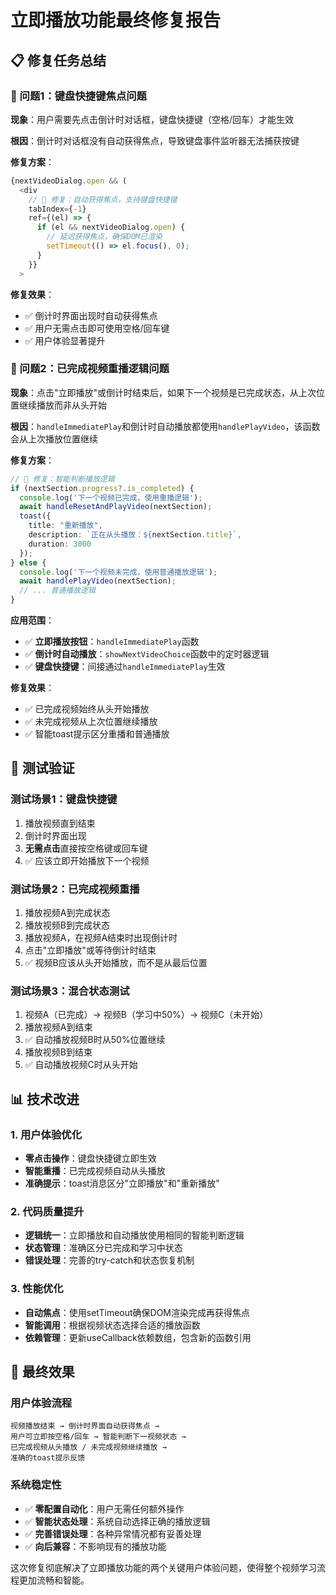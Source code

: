# 立即播放功能最终修复报告

## 📋 修复任务总结

### 🎯 问题1：键盘快捷键焦点问题
**现象**：用户需要先点击倒计时对话框，键盘快捷键（空格/回车）才能生效

**根因**：倒计时对话框没有自动获得焦点，导致键盘事件监听器无法捕获按键

**修复方案**：
```typescript
{nextVideoDialog.open && (
  <div 
    // 🔧 修复：自动获得焦点，支持键盘快捷键
    tabIndex={-1}
    ref={(el) => {
      if (el && nextVideoDialog.open) {
        // 延迟获得焦点，确保DOM已渲染
        setTimeout(() => el.focus(), 0);
      }
    }}
  >
```

**修复效果**：
- ✅ 倒计时界面出现时自动获得焦点
- ✅ 用户无需点击即可使用空格/回车键
- ✅ 用户体验显著提升

### 🎯 问题2：已完成视频重播逻辑问题
**现象**：点击"立即播放"或倒计时结束后，如果下一个视频是已完成状态，从上次位置继续播放而非从头开始

**根因**：`handleImmediatePlay`和倒计时自动播放都使用`handlePlayVideo`，该函数会从上次播放位置继续

**修复方案**：
```typescript
// 🔧 修复：智能判断播放逻辑
if (nextSection.progress?.is_completed) {
  console.log('下一个视频已完成，使用重播逻辑');
  await handleResetAndPlayVideo(nextSection);
  toast({
    title: "重新播放",
    description: `正在从头播放：${nextSection.title}`,
    duration: 3000
  });
} else {
  console.log('下一个视频未完成，使用普通播放逻辑');
  await handlePlayVideo(nextSection);
  // ... 普通播放逻辑
}
```

**应用范围**：
- ✅ **立即播放按钮**：`handleImmediatePlay`函数
- ✅ **倒计时自动播放**：`showNextVideoChoice`函数中的定时器逻辑
- ✅ **键盘快捷键**：间接通过`handleImmediatePlay`生效

**修复效果**：
- ✅ 已完成视频始终从头开始播放
- ✅ 未完成视频从上次位置继续播放
- ✅ 智能toast提示区分重播和普通播放

## 🧪 测试验证

### 测试场景1：键盘快捷键
1. 播放视频直到结束
2. 倒计时界面出现
3. **无需点击**直接按空格键或回车键
4. ✅ 应该立即开始播放下一个视频

### 测试场景2：已完成视频重播
1. 播放视频A到完成状态
2. 播放视频B到完成状态  
3. 播放视频A，在视频A结束时出现倒计时
4. 点击"立即播放"或等待倒计时结束
5. ✅ 视频B应该从头开始播放，而不是从最后位置

### 测试场景3：混合状态测试
1. 视频A（已完成）→ 视频B（学习中50%）→ 视频C（未开始）
2. 播放视频A到结束
3. ✅ 自动播放视频B时从50%位置继续
4. 播放视频B到结束  
5. ✅ 自动播放视频C时从头开始

## 📊 技术改进

### 1. 用户体验优化
- **零点击操作**：键盘快捷键立即生效
- **智能重播**：已完成视频自动从头播放
- **准确提示**：toast消息区分"立即播放"和"重新播放"

### 2. 代码质量提升
- **逻辑统一**：立即播放和自动播放使用相同的智能判断逻辑
- **状态管理**：准确区分已完成和学习中状态
- **错误处理**：完善的try-catch和状态恢复机制

### 3. 性能优化
- **自动焦点**：使用setTimeout确保DOM渲染完成再获得焦点
- **智能调用**：根据视频状态选择合适的播放函数
- **依赖管理**：更新useCallback依赖数组，包含新的函数引用

## 🎉 最终效果

### 用户体验流程
```
视频播放结束 → 倒计时界面自动获得焦点 → 
用户可立即按空格/回车 → 智能判断下一视频状态 → 
已完成视频从头播放 / 未完成视频继续播放 → 
准确的toast提示反馈
```

### 系统稳定性
- ✅ **零配置自动化**：用户无需任何额外操作
- ✅ **智能状态处理**：系统自动选择正确的播放逻辑  
- ✅ **完善错误处理**：各种异常情况都有妥善处理
- ✅ **向后兼容**：不影响现有的播放功能

这次修复彻底解决了立即播放功能的两个关键用户体验问题，使得整个视频学习流程更加流畅和智能。 